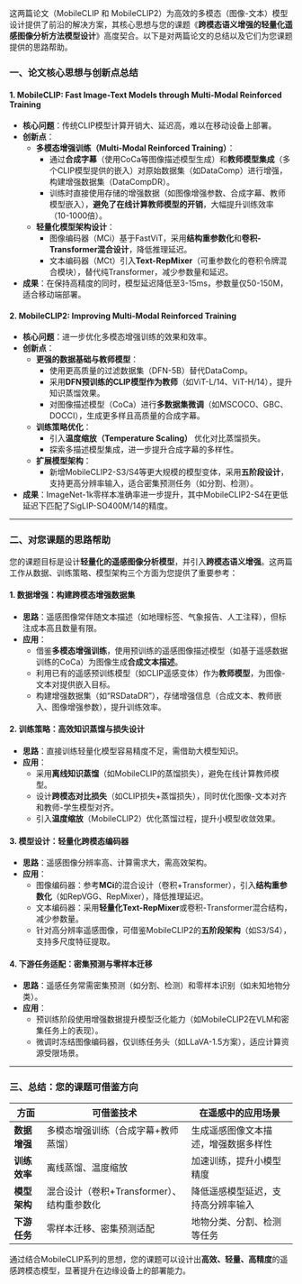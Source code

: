 这两篇论文（MobileCLIP 和 MobileCLIP2）为高效的多模态（图像-文本）模型设计提供了前沿的解决方案，其核心思想与您的课题《**跨模态语义增强的轻量化遥感图像分析方法模型设计**》高度契合。以下是对两篇论文的总结以及它们为您课题提供的思路帮助。

### 一、论文核心思想与创新点总结

#### 1. **MobileCLIP: Fast Image-Text Models through Multi-Modal Reinforced Training**
- **核心问题**：传统CLIP模型计算开销大、延迟高，难以在移动设备上部署。
- **创新点**：
  - **多模态增强训练（Multi-Modal Reinforced Training）**：  
    - 通过**合成字幕**（使用CoCa等图像描述模型生成）和**教师模型集成**（多个CLIP模型提供的嵌入）对原始数据集（如DataComp）进行增强，构建增强数据集（DataCompDR）。
    - 训练时直接使用存储的增强数据（如图像增强参数、合成字幕、教师模型嵌入），**避免了在线计算教师模型的开销**，大幅提升训练效率（10-1000倍）。
  - **轻量化模型架构设计**：  
    - 图像编码器（MCi）基于FastViT，采用**结构重参数化**和**卷积-Transformer混合设计**，降低推理延迟。
    - 文本编码器（MCt）引入**Text-RepMixer**（可重参数化的卷积令牌混合模块），替代纯Transformer，减少参数量和延迟。
- **成果**：在保持高精度的同时，模型延迟降低至3-15ms，参数量仅50-150M，适合移动端部署。

#### 2. **MobileCLIP2: Improving Multi-Modal Reinforced Training**
- **核心问题**：进一步优化多模态增强训练的效果和效率。
- **创新点**：
  - **更强的数据基础与教师模型**：  
    - 使用更高质量的过滤数据集（DFN-5B）替代DataComp。
    - 采用**DFN预训练的CLIP模型作为教师**（如ViT-L/14、ViT-H/14），提升知识蒸馏效果。
    - 对图像描述模型（CoCa）进行**多数据集微调**（如MSCOCO、GBC、DOCCI），生成更多样且高质量的合成字幕。
  - **训练策略优化**：  
    - 引入**温度缩放（Temperature Scaling）** 优化对比蒸馏损失。
    - 探索多描述模型集成，进一步提升合成字幕的多样性。
  - **扩展模型架构**：  
    - 新增MobileCLIP2-S3/S4等更大规模的模型变体，采用**五阶段设计**，支持更高分辨率输入，适合密集预测任务（如分割、检测）。
- **成果**：ImageNet-1k零样本准确率进一步提升，其中MobileCLIP2-S4在更低延迟下匹配了SigLIP-SO400M/14的精度。

---

### 二、对您课题的思路帮助

您的课题目标是设计**轻量化的遥感图像分析模型**，并引入**跨模态语义增强**。这两篇工作从数据、训练策略、模型架构三个方面为您提供了重要参考：

#### 1. **数据增强：构建跨模态增强数据集**
- **思路**：遥感图像常伴随文本描述（如地理标签、气象报告、人工注释），但标注成本高且数量有限。
- **应用**：  
  - 借鉴**多模态增强训练**，使用预训练的遥感图像描述模型（如基于遥感数据训练的CoCa）为图像生成**合成文本描述**。  
  - 利用已有的遥感预训练模型（如CLIP遥感变体）作为**教师模型**，为图像-文本对提供嵌入目标。  
  - 构建增强数据集（如“RSDataDR”），存储增强信息（合成文本、教师嵌入、图像增强参数），提升训练效率。

#### 2. **训练策略：高效知识蒸馏与损失设计**
- **思路**：直接训练轻量化模型容易精度不足，需借助大模型知识。
- **应用**：  
  - 采用**离线知识蒸馏**（如MobileCLIP的蒸馏损失），避免在线计算教师模型。  
  - 设计**跨模态对比损失**（如CLIP损失+蒸馏损失），同时优化图像-文本对齐和教师-学生模型对齐。  
  - 引入**温度缩放**（MobileCLIP2）优化蒸馏过程，提升小模型收敛效果。

#### 3. **模型设计：轻量化跨模态编码器**
- **思路**：遥感图像分辨率高、计算需求大，需高效架构。
- **应用**：  
  - 图像编码器：参考**MCi**的混合设计（卷积+Transformer），引入**结构重参数化**（如RepVGG、RepMixer），降低推理延迟。  
  - 文本编码器：采用**轻量化Text-RepMixer**或卷积-Transformer混合结构，减少参数量。  
  - 针对高分辨率遥感图像，可借鉴MobileCLIP2的**五阶段架构**（如S3/S4），支持多尺度特征提取。

#### 4. **下游任务适配：密集预测与零样本迁移**
- **思路**：遥感任务常需密集预测（如分割、检测）和零样本识别（如未知地物分类）。
- **应用**：  
  - 预训练阶段使用增强数据提升模型泛化能力（如MobileCLIP2在VLM和密集任务上的表现）。  
  - 微调时冻结图像编码器，仅训练任务头（如LLaVA-1.5方案），适应计算资源受限场景。

---

### 三、总结：您的课题可借鉴方向
| 方面          | 可借鉴技术                          | 在遥感中的应用场景                |
|---------------|-------------------------------------|-----------------------------------|
| **数据增强**  | 多模态增强训练（合成字幕+教师蒸馏） | 生成遥感图像文本描述，增强数据多样性 |
| **训练效率**  | 离线蒸馏、温度缩放                  | 加速训练，提升小模型精度          |
| **模型架构**  | 混合设计（卷积+Transformer）、结构重参数化 | 降低遥感模型延迟，支持高分辨率输入 |
| **下游任务**  | 零样本迁移、密集预测适配            | 地物分类、分割、检测等任务        |

通过结合MobileCLIP系列的思想，您的课题可以设计出**高效、轻量、高精度**的遥感跨模态模型，显著提升在边缘设备上的部署能力。